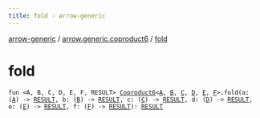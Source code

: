```yaml
---
title: fold - arrow-generic
---
```


[arrow-generic](../index.html) / [arrow.generic.coproduct6](index.html) / [fold](./fold.html)

# fold

`fun <A, B, C, D, E, F, RESULT> `[`Coproduct6`](-coproduct6.html)`<`[`A`](fold.html#A)`, `[`B`](fold.html#B)`, `[`C`](fold.html#C)`, `[`D`](fold.html#D)`, `[`E`](fold.html#E)`, `[`F`](fold.html#F)`>.fold(a: (`[`A`](fold.html#A)`) -> `[`RESULT`](fold.html#RESULT)`, b: (`[`B`](fold.html#B)`) -> `[`RESULT`](fold.html#RESULT)`, c: (`[`C`](fold.html#C)`) -> `[`RESULT`](fold.html#RESULT)`, d: (`[`D`](fold.html#D)`) -> `[`RESULT`](fold.html#RESULT)`, e: (`[`E`](fold.html#E)`) -> `[`RESULT`](fold.html#RESULT)`, f: (`[`F`](fold.html#F)`) -> `[`RESULT`](fold.html#RESULT)`): `[`RESULT`](fold.html#RESULT)